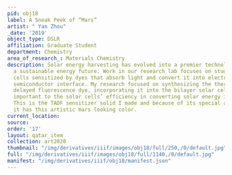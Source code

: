 ```yaml
---
pid: obj18
label: A Sneak Peek of “Mars”
artist: " Yan Zhou"
_date: '2019'
object_type: DSLR
affiliation: Graduate Student
department: Chemistry
area_of_research_: Materials Chemistry
description: Solar energy harvesting has evolved into a premier technology for realizing
  a sustainable energy future. Work in our research lab focuses on studying solar
  cells sensitized by dyes that absorb light and convert it into electricity on a
  semiconductor interface. My research focused on synthesizing the thermally activated
  delayed fluorescence dye, incorporating it into the bilayer solar cells, which is
  important to the solar cells’ efficiency in converting solar energy into electricity.
  This is the TADF sensitizer solid I made and because of its special absorption feature,
  it has this artistic mars looking color.
current_location: 
source: 
order: '17'
layout: qatar_item
collection: art2020
thumbnail: "/img/derivatives/iiif/images/obj18/full/250,/0/default.jpg"
full: "/img/derivatives/iiif/images/obj18/full/1140,/0/default.jpg"
manifest: "/img/derivatives/iiif/obj18/manifest.json"
---
```

